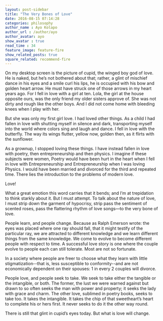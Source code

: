 ```yaml
---
layout: post-sidebar
title: "The Very Bones of Love"
date: 2016-08-15 07:14:28
categories: philosophy
author_name : Ayo Kolapo
author_url : /author/ayo
author_avatar: ayo
show_avatar : true
read_time : 34
feature_image: feature-fire
show_related_posts: true
square_related: recommend-fire
---
```


On my desktop screen is the picture of cupid, the winged boy god of love. He is naked, but he’s not bothered about that; rather, a glint of mischief dance in his eyes and a smile curl his lips, he is occupied with his bow and golden heart arrow. He must have struck one of those arrows in my heart years ago. For I fell in love with a girl at ten. Lola, the girl at the house opposite ours, was the only friend my older sisters approve of. She was not dirty and rough like the other boys. And I did not come home with bleeding knees when I play with her.

But she was only my first girl love. I had loved other things. As a child I had fallen in love with shutting myself in silence and dark, transporting myself into the world where colors sing and laugh and dance. I fell in love with the butterfly. The way its wings flutter, yellow now, golden then, as it flirts with the sunflower.

As a grownup, I stopped loving these things. I have instead fallen in love with poetry, then entrepreneurship and then physics.  I imagine if these subjects were women, Poetry would have been hurt in the heart when I fell in love with Entrepreneurship and Entrepreneurship when I was loving Physics. I would have been married and divorced for the third and repeated time. There lies the introduction to the problems of modern love. 

Love!

What a great emotion this word carries that it bends; and I’m at trepidation to think starkly about it.  But I must attempt. To talk about the nature of love, I must strip down the garment of hypocrisy, strip pass the sentiment of scented roses, pass the flattering rhythm of love songs—to the very bone of love.

People learn, and people change. Because as Ralph Emerson wrote: the eyes was placed where one ray should fall, that it might testify of the particular ray, we are attracted to different knowledge and we learn different things from the same knowledge. We come to evolve to become different people with respect to time.  A successful love story is one where the couple evolve to people each can still tolerate. Most are not so fortunate. 

In a society where people are freer to choose what they learn with little stigmatization--that is, less susceptible to conformity--and are not economically dependent on their spouses: 1 in every 2 couples will divorce. 

People love, and people seek to take. We seek to take either the tangible or the intangible, or both. The former, the lust we were warned against but drawn to so often seeks the man with power and property; it seeks the lady with grace and charm. The other love, sublimed in poetry books, seeks to take too. It takes the intangible.  It takes the chip of that sweetheart’s heart to complete his or hers first. It never seeks to do it the other way round.

There is still that glint in cupid’s eyes today. But what is love will change.

